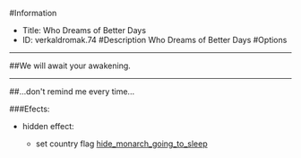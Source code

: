 #Information
 - Title: Who Dreams of Better Days
 - ID: verkaldromak.74
#Description
Who Dreams of Better Days
#Options

___
##We will await your awakening.

___
##...don't remind me every time...

###Efects:<ul><li>hidden effect:</li><ul><li>set country flag [hide_monarch_going_to_sleep](../flags/hide_monarch_going_to_sleep.md)</li></ul></ul>
